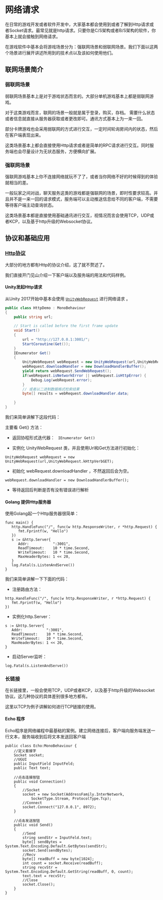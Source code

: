 # 网络请求

在日常的游戏开发或者软件开发中，大家基本都会使用到或者了解到Http请求或者Socket请求。最常见就是http请求。只要你是C/S架构或者B/S架构的软件，你基本上就会接触到网络请求。

在游戏软件中基本会将游戏场景分为：强联网场景和弱联网场景。我们下面以这两个场景进行展开讲述所用到的技术点以及该如何使用他们。

## 联网场景简介

### 弱联网场景

弱联网场景基本上是对于游戏状态而言的。大部分单机游戏基本上都是弱联网游戏。

对于这类游戏而言，联网的场景一般就是属于登录，购买，存档。 需要什么状态或者信息就直接从服务器获取或者更改即可。通讯方式基本上为一来一回。

部分卡牌游戏也会采用弱联网的方式进行交互，一定时间轮询房间内的状态，然后在客户端表现出来。

这类场景基本上都会直接使用Http请求或者是简单的RPC请求进行交互。同时服务端也会尽量设计为无状态服务，方便横向扩展。

### 强联网场景

强联网游戏基本上你不连接网络就玩不了了，或者当你网络不好的时候得到的体验就相当的差。

一般玩家之间对战，聊天服务这类的游戏都是强联网的场景，即时性要求较高。并且并不是一来一回的请求模式，服务端可以主动推送信息给不同的客户端，不需要等待客户端主动查询状态。

这类场景基本都是直接使用基础通讯进行交互，视情况而言会使用TCP，UDP或者KCP，以及基于http升级的Websocket协议。


## 协议和基础应用

### [Http协议](https://developer.mozilla.org/zh-CN/docs/Web/HTTP)

大部分的地方都有Http的协议介绍，这了就不赘述了。

我们直接开门见山介绍一下客户端以及服务端的用法和代码样例。

#### Unity发起Http请求

从Unity 2017开始中基本会使用 [`UnityWebRequest`](https://docs.unity3d.com/cn/2017.4/Manual/UnityWebRequest.html)  进行网络请求 。

```C#
public class HttpDemo : MonoBehaviour
{
    public string url;
    
    // Start is called before the first frame update
    void Start()
    {
        url = "http://127.0.0.1:3001/";
        StartCoroutine(Get());
    }
    IEnumerator Get()
    {
        UnityWebRequest webRequest = new UnityWebRequest(url,UnityWebRequest.kHttpVerbGET);
        webRequest.downloadHandler = new DownloadHandlerBuffer();
        yield return webRequest.SendWebRequest();
        if(webRequest.isNetworkError || webRequest.isHttpError) {
            Debug.Log(webRequest.error);
        }
        // 或者以二进制数据格式检索结果
        byte[] results = webRequest.downloadHandler.data;
        
    }
}
```

我们来简单讲解下这段代码：

主要看 Get() 方法：

- 返回协程形式迭代器：   ` IEnumerator Get()`

- 实例化 UnityWebRequest 类，并且使用Url和Get方法进行初始化：

`UnityWebRequest webRequest = new UnityWebRequest(url,UnityWebRequest.kHttpVerbGET);` 

- 初始化 webRequest.downloadHandler ，不然返回后会为空。

`webRequest.downloadHandler = new DownloadHandlerBuffer();`

- 等待返回后判断是否有没有错误进行解析

#### Golang 提供Http服务器

使用Golang起一个Http服务器很简单：

```
func main() {
   http.HandleFunc("/", func(w http.ResponseWriter, r *http.Request) {
      fmt.Fprintf(w, "Hello")
   })
   s := &http.Server{
      Addr:           ":3001",
      ReadTimeout:    10 * time.Second,
      WriteTimeout:   10 * time.Second,
      MaxHeaderBytes: 1 << 20,
   }
   log.Fatal(s.ListenAndServe())
}
```

我们来简单讲解一下下面的代码：

- 注册路由方法：

```
http.HandleFunc("/", func(w http.ResponseWriter, r *http.Request) {
   fmt.Fprintf(w, "Hello")
})
```

- 实例化http.Server：

```
s := &http.Server{
   Addr:           ":3001",
   ReadTimeout:    10 * time.Second,
   WriteTimeout:   10 * time.Second,
   MaxHeaderBytes: 1 << 20,
}
```

- 启动Server监听：

```
log.Fatal(s.ListenAndServe())
```

### 长链接

在长链接里，一般会使用TCP，UDP或者KCP，以及基于http升级的Websocket协议。这几种协议的具体差别很多地方都有。

这里以TCP为例子讲解如何进行TCP链接的使用。

#### Echo 程序

Echo程序是网络编程中最基础的案例。建立网络连接后，客户端向服务端发送一行文本，服务端收到后将文本发送回客户端

```
public class Echo:MonoBehaviour { 
    //定义套接字
    Socket socket;
    //UGUI
    public InputField InputFeld;
    public Text text;

    //点击连接按钮
    public void Connection()
    {
        //Socket
        socket = new Socket(AddressFamily.InterNetwork, 
            SocketType.Stream, ProtocolType.Tcp);
        //Connect
        socket.Connect("127.0.0.1", 8972);
    }

    //点击发送按钮
    public void Send()
    {
        //Send
        string sendStr = InputFeld.text;
        byte[] sendBytes = System.Text.Encoding.Default.GetBytes(sendStr);
        socket.Send(sendBytes);
        //Recv
        byte[] readBuff = new byte[1024]; 
        int count = socket.Receive(readBuff); 
        string recvStr = System.Text.Encoding.Default.GetString(readBuff, 0, count); 
        text.text = recvStr; 
        //Close
        socket.Close();
    }
} 
```
